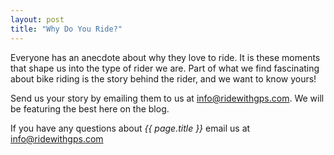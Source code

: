 ```yaml
---
layout: post
title: "Why Do You Ride?"
---
```

Everyone has an anecdote about why they love to ride. It is these moments that shape us into the type of rider we are. Part of what we find fascinating about bike riding is the story behind the rider, and we want to know yours! 

Send us your story by emailing them to us at <a href="mailto:info@ridewithgps.com&subject=Why I Ride">info@ridewithgps.com</a>.  We will be featuring the best here on the blog.


If you have any questions about *{{ page.title }}* email us at <a href="mailto:info@ridewithgps.com">info@ridewithgps.com</a>

